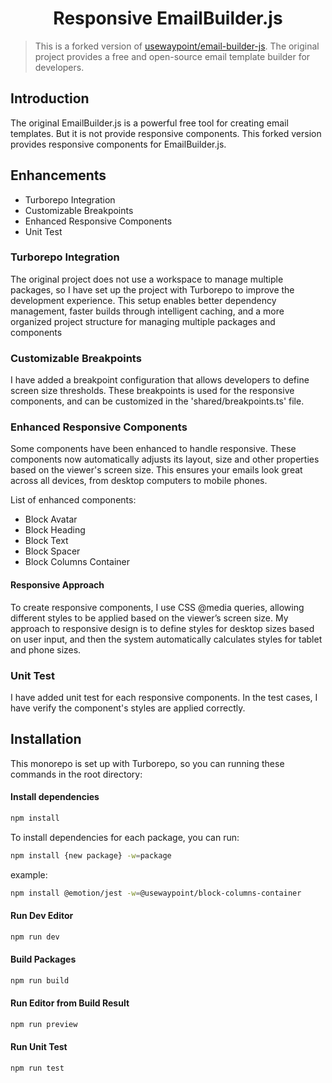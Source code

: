 <div align="center">
  <h1>Responsive EmailBuilder.js</h1>
</div>

> This is a forked version of [usewaypoint/email-builder-js](https://github.com/usewaypoint/email-builder-js). The original project provides a free and open-source email template builder for developers.

## Introduction
The original EmailBuilder.js is a powerful free tool for creating email templates. But it is not provide responsive components. This forked version provides responsive components for EmailBuilder.js.

## Enhancements
- Turborepo Integration
- Customizable Breakpoints
- Enhanced Responsive Components
- Unit Test

### Turborepo Integration
The original project does not use a workspace to manage multiple packages, so I have set up the project with Turborepo to improve the development experience. This setup enables better dependency management, faster builds through intelligent caching, and a more organized project structure for managing multiple packages and components

### Customizable Breakpoints
I have added a breakpoint configuration that allows developers to define screen size thresholds. These breakpoints is used for the responsive components, and can be customized in the 'shared/breakpoints.ts' file.

### Enhanced Responsive Components
Some components have been enhanced to handle responsive. These components now automatically adjusts its layout, size and other properties based on the viewer's screen size. This ensures your emails look great across all devices, from desktop computers to mobile phones.

List of enhanced components:
- Block Avatar
- Block Heading
- Block Text
- Block Spacer
- Block Columns Container

#### Responsive Approach
To create responsive components, I use CSS @media queries, allowing different styles to be applied based on the viewer’s screen size. My approach to responsive design is to define styles for desktop sizes based on user input, and then the system automatically calculates styles for tablet and phone sizes.

### Unit Test
I have added unit test for each responsive components. In the test cases, I have verify the component's styles are applied correctly.

## Installation
This monorepo is set up with Turborepo, so you can running these commands in the root directory:

#### Install dependencies
```bash
npm install
```
To install dependencies for each package, you can run:
```bash
npm install {new package} -w=package 
```
example:
```bash
npm install @emotion/jest -w=@usewaypoint/block-columns-container
```

#### Run Dev Editor
```bash
npm run dev
```

#### Build Packages
```bash
npm run build
```

#### Run Editor from Build Result
```bash
npm run preview
```

#### Run Unit Test
```bash
npm run test
```
